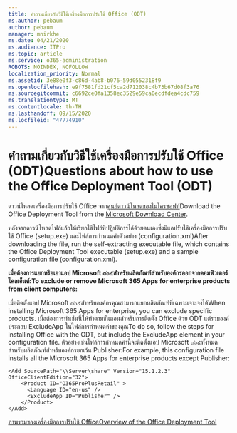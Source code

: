 ```yaml
---
title: คำถามเกี่ยวกับวิธีใช้เครื่องมือการปรับใช้ Office (ODT)
ms.author: pebaum
author: pebaum
manager: mnirkhe
ms.date: 04/21/2020
ms.audience: ITPro
ms.topic: article
ms.service: o365-administration
ROBOTS: NOINDEX, NOFOLLOW
localization_priority: Normal
ms.assetid: 3e88e0f3-c86d-4ab8-b076-59d0552318f9
ms.openlocfilehash: e9f7581fd21cf5ca2d712038c4b73b67d08f3a76
ms.sourcegitcommit: c6692ce0fa1358ec3529e59ca0ecdfdea4cdc759
ms.translationtype: MT
ms.contentlocale: th-TH
ms.lasthandoff: 09/15/2020
ms.locfileid: "47774910"
---
```

# <a name="questions-about-how-to-use-the-office-deployment-tool-odt"></a><span data-ttu-id="0e434-102">คำถามเกี่ยวกับวิธีใช้เครื่องมือการปรับใช้ Office (ODT)</span><span class="sxs-lookup"><span data-stu-id="0e434-102">Questions about how to use the Office Deployment Tool (ODT)</span></span>

<span data-ttu-id="0e434-103">ดาวน์โหลดเครื่องมือการปรับใช้ Office จาก[ศูนย์ดาวน์โหลดของไมโครซอฟท์](https://go.microsoft.com/fwlink/p/?LinkID=626065)</span><span class="sxs-lookup"><span data-stu-id="0e434-103">Download the Office Deployment Tool from the [Microsoft Download Center](https://go.microsoft.com/fwlink/p/?LinkID=626065).</span></span>
  
<span data-ttu-id="0e434-104">หลังจากดาวน์โหลดไฟล์แล้วให้เรียกใช้ไฟล์ที่ปฏิบัติการได้ด้วยตนเองซึ่งมีแอปรับใช้เครื่องมือการปรับใช้ Office (setup.exe) และไฟล์การกำหนดค่าตัวอย่าง (configuration.xml)</span><span class="sxs-lookup"><span data-stu-id="0e434-104">After downloading the file, run the self-extracting executable file, which contains the Office Deployment Tool executable (setup.exe) and a sample configuration file (configuration.xml).</span></span>
  
 <span data-ttu-id="0e434-105">**เมื่อต้องการแยกหรือเอาแอป Microsoft ๓๖๕สำหรับผลิตภัณฑ์สำหรับองค์กรออกจากคอมพิวเตอร์ไคลเอ็นต์:**</span><span class="sxs-lookup"><span data-stu-id="0e434-105">**To exclude or remove Microsoft 365 Apps for enterprise products from client computers:**</span></span>
  
<span data-ttu-id="0e434-106">เมื่อติดตั้งแอป Microsoft ๓๖๕สำหรับองค์กรคุณสามารถแยกผลิตภัณฑ์ที่เฉพาะเจาะจงได้</span><span class="sxs-lookup"><span data-stu-id="0e434-106">When installing Microsoft 365 Apps for enterprise, you can exclude specific products.</span></span> <span data-ttu-id="0e434-107">เมื่อต้องการทำเช่นนี้ให้ทำตามขั้นตอนสำหรับการติดตั้ง Office ด้วย ODT แต่รวมองค์ประกอบ ExcludeApp ในไฟล์การกำหนดค่าของคุณ</span><span class="sxs-lookup"><span data-stu-id="0e434-107">To do so, follow the steps for installing Office with the ODT, but include the ExcludeApp element in your configuration file.</span></span> <span data-ttu-id="0e434-108">ตัวอย่างเช่นไฟล์การกำหนดค่านี้จะติดตั้งแอป Microsoft ๓๖๕ทั้งหมดสำหรับผลิตภัณฑ์สำหรับองค์กรยกเว้น Publisher:</span><span class="sxs-lookup"><span data-stu-id="0e434-108">For example, this configuration file installs all the Microsoft 365 Apps for enterprise products except Publisher:</span></span>
  
```
<Add SourcePath="\\Server\share" Version="15.1.2.3" OfficeClientEdition="32">
    <Product ID="O365ProPlusRetail" >
      <Language ID="en-us" />
      <ExcludeApp ID="Publisher" />
    </Product>
</Add>
```

[<span data-ttu-id="0e434-109">ภาพรวมของเครื่องมือการปรับใช้ Office</span><span class="sxs-lookup"><span data-stu-id="0e434-109">Overview of the Office Deployment Tool</span></span>](https://docs.microsoft.com/deployoffice/overview-office-deployment-tool)
  

